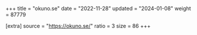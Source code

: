 +++
title = "okuno.se"
date = "2022-11-28"
updated = "2024-01-08"
weight = 87779

[extra]
source = "https://okuno.se/"
ratio = 3
size = 86
+++
